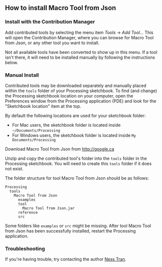 ## How to install Macro Tool from Json


### Install with the Contribution Manager

Add contributed tools by selecting the menu item _Tools_ → _Add Tool..._ This will open the Contribution Manager, where you can browse for Macro Tool from Json, or any other tool you want to install.

Not all available tools have been converted to show up in this menu. If a tool isn't there, it will need to be installed manually by following the instructions below.

### Manual Install

Contributed tools may be downloaded separately and manually placed within the `tools` folder of your Processing sketchbook. To find (and change) the Processing sketchbook location on your computer, open the Preferences window from the Processing application (PDE) and look for the "Sketchbook location" item at the top.

By default the following locations are used for your sketchbook folder: 
  * For Mac users, the sketchbook folder is located inside `~/Documents/Processing` 
  * For Windows users, the sketchbook folder is located inside `My Documents/Processing`

Download Macro Tool from Json from http://google.ca

Unzip and copy the contributed tool's folder into the `tools` folder in the Processing sketchbook. You will need to create this `tools` folder if it does not exist.
    
The folder structure for tool Macro Tool from Json should be as follows:

```
Processing
  tools
    Macro Tool from Json
      examples
      tool
        Macro Tool from Json.jar
      reference
      src
```
                      
Some folders like `examples` or `src` might be missing. After tool Macro Tool from Json has been successfully installed, restart the Processing application.

### Troubleshooting

If you're having trouble, try contacting the author [Ness Tran](http://google.ca).
